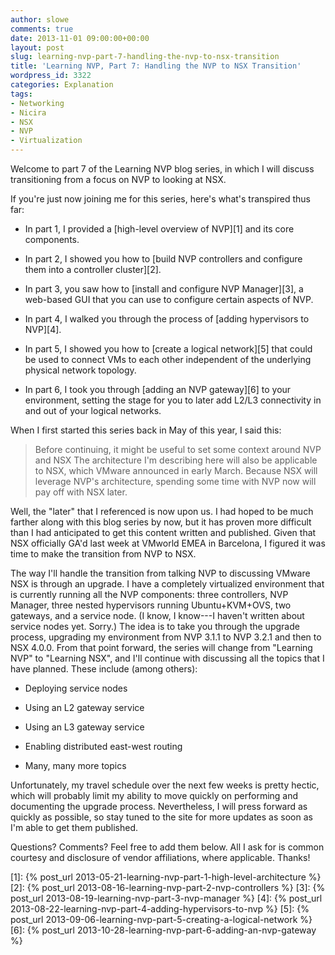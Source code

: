 ```yaml
---
author: slowe
comments: true
date: 2013-11-01 09:00:00+00:00
layout: post
slug: learning-nvp-part-7-handling-the-nvp-to-nsx-transition
title: 'Learning NVP, Part 7: Handling the NVP to NSX Transition'
wordpress_id: 3322
categories: Explanation
tags:
- Networking
- Nicira
- NSX
- NVP
- Virtualization
---
```


Welcome to part 7 of the Learning NVP blog series, in which I will discuss transitioning from a focus on NVP to looking at NSX.

If you're just now joining me for this series, here's what's transpired thus far:

* In part 1, I provided a [high-level overview of NVP][1] and its core components.

* In part 2, I showed you how to [build NVP controllers and configure them into a controller cluster][2].

* In part 3, you saw how to [install and configure NVP Manager][3], a web-based GUI that you can use to configure certain aspects of NVP.

* In part 4, I walked you through the process of [adding hypervisors to NVP][4].

* In part 5, I showed you how to [create a logical network][5] that could be used to connect VMs to each other independent of the underlying physical network topology.

* In part 6, I took you through [adding an NVP gateway][6] to your environment, setting the stage for you to later add L2/L3 connectivity in and out of your logical networks.

When I first started this series back in May of this year, I said this:

>Before continuing, it might be useful to set some context around NVP and NSX The architecture I'm describing here will also be applicable to NSX, which VMware announced in early March. Because NSX will leverage NVP's architecture, spending some time with NVP now will pay off with NSX later.

Well, the "later" that I referenced is now upon us. I had hoped to be much farther along with this blog series by now, but it has proven more difficult than I had anticipated to get this content written and published. Given that NSX officially GA'd last week at VMworld EMEA in Barcelona, I figured it was time to make the transition from NVP to NSX.

The way I'll handle the transition from talking NVP to discussing VMware NSX is through an upgrade. I have a completely virtualized environment that is currently running all the NVP components: three controllers, NVP Manager, three nested hypervisors running Ubuntu+KVM+OVS, two gateways, and a service node. (I know, I know---I haven't written about service nodes yet. Sorry.) The idea is to take you through the upgrade process, upgrading my environment from NVP 3.1.1 to NVP 3.2.1 and then to NSX 4.0.0. From that point forward, the series will change from "Learning NVP" to "Learning NSX", and I'll continue with discussing all the topics that I have planned. These include (among others):

* Deploying service nodes

* Using an L2 gateway service

* Using an L3 gateway service

* Enabling distributed east-west routing

* Many, many more topics

Unfortunately, my travel schedule over the next few weeks is pretty hectic, which will probably limit my ability to move quickly on performing and documenting the upgrade process. Nevertheless, I will press forward as quickly as possible, so stay tuned to the site for more updates as soon as I'm able to get them published.

Questions? Comments? Feel free to add them below. All I ask for is common courtesy and disclosure of vendor affiliations, where applicable. Thanks!

[1]: {% post_url 2013-05-21-learning-nvp-part-1-high-level-architecture %}
[2]: {% post_url 2013-08-16-learning-nvp-part-2-nvp-controllers %}
[3]: {% post_url 2013-08-19-learning-nvp-part-3-nvp-manager %}
[4]: {% post_url 2013-08-22-learning-nvp-part-4-adding-hypervisors-to-nvp %}
[5]: {% post_url 2013-09-06-learning-nvp-part-5-creating-a-logical-network %}
[6]: {% post_url 2013-10-28-learning-nvp-part-6-adding-an-nvp-gateway %}
